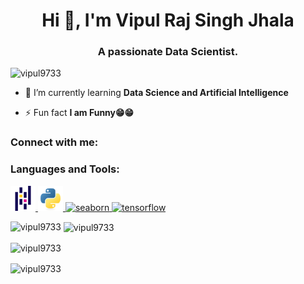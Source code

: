 

<h1 align="center">Hi 👋, I'm Vipul Raj Singh Jhala</h1>
<h3 align="center">A passionate Data Scientist.</h3>

<p align="left"> <img src="https://komarev.com/ghpvc/?username=vipul9733&label=Profile%20views&color=0e75b6&style=flat" alt="vipul9733" /> </p>

- 🌱 I’m currently learning **Data Science and Artificial Intelligence**

- ⚡ Fun fact **I am Funny😁😁**

<h3 align="left">Connect with me:</h3>
<p align="left">
</p>

<h3 align="left">Languages and Tools:</h3>
<p align="left"> <a href="https://pandas.pydata.org/" target="_blank" rel="noreferrer"> <img src="https://raw.githubusercontent.com/devicons/devicon/2ae2a900d2f041da66e950e4d48052658d850630/icons/pandas/pandas-original.svg" alt="pandas" width="40" height="40"/> </a> <a href="https://www.python.org" target="_blank" rel="noreferrer"> <img src="https://raw.githubusercontent.com/devicons/devicon/master/icons/python/python-original.svg" alt="python" width="40" height="40"/> </a> <a href="https://seaborn.pydata.org/" target="_blank" rel="noreferrer"> <img src="https://seaborn.pydata.org/_images/logo-mark-lightbg.svg" alt="seaborn" width="40" height="40"/> </a> <a href="https://www.tensorflow.org" target="_blank" rel="noreferrer"> <img src="https://www.vectorlogo.zone/logos/tensorflow/tensorflow-icon.svg" alt="tensorflow" width="40" height="40"/> </a> </p>

<p><img align="left" src="https://github-readme-stats.vercel.app/api/top-langs?username=vipul9733&show_icons=true&locale=en&layout=compact" alt="vipul9733" /></p>

<p>&nbsp;<img align="center" src="https://github-readme-stats.vercel.app/api?username=vipul9733&show_icons=true&locale=en" alt="vipul9733" /></p>

<p><img align="center" src="https://github-readme-streak-stats.herokuapp.com/?user=vipul9733&" alt="vipul9733" /></p>

<p><img align="center" src="https://github-readme-streak-stats.herokuapp.com/?user=vipul9733&" alt="vipul9733" /></p>
